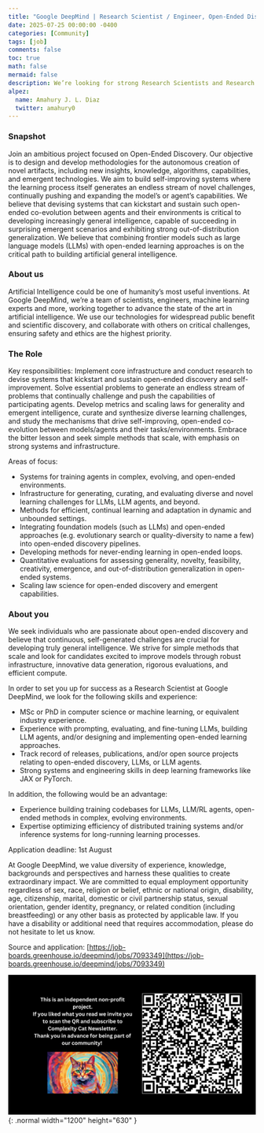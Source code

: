 ```yaml
---
title: "Google DeepMind | Research Scientist / Engineer, Open-Ended Discovery"
date: 2025-07-25 00:00:00 -0400
categories: [Community]
tags: [job]
comments: false
toc: true
math: false
mermaid: false
description: We’re looking for strong Research Scientists and Research Engineers to help us push the frontier of autonomously discovering novel artifacts such as new knowledge, capabilities, or algorithms, in an open-ended self-improving loop.
alpez:
  name: Amahury J. L. Diaz
  twitter: amahury0
---
```

### Snapshot
Join an ambitious project focused on Open-Ended Discovery. Our objective is to design and develop methodologies for the autonomous creation of novel artifacts, including new insights, knowledge, algorithms, capabilities, and emergent technologies. We aim to build self-improving systems where the learning process itself generates an endless stream of novel challenges, continually pushing and expanding the model’s or agent’s capabilities. We believe that devising systems that can kickstart and sustain such open-ended co-evolution between agents and their environments is critical to developing increasingly general intelligence, capable of succeeding in surprising emergent scenarios and exhibiting strong out-of-distribution generalization. We believe that combining frontier models such as large language models (LLMs) with open-ended learning approaches is on the critical path to building artificial general intelligence.

### About us
Artificial Intelligence could be one of humanity’s most useful inventions. At Google DeepMind, we’re a team of scientists, engineers, machine learning experts and more, working together to advance the state of the art in artificial intelligence. We use our technologies for widespread public benefit and scientific discovery, and collaborate with others on critical challenges, ensuring safety and ethics are the highest priority.

### The Role
Key responsibilities: Implement core infrastructure and conduct research to devise systems that kickstart and sustain open-ended discovery and self-improvement. Solve essential problems to generate an endless stream of problems that continually challenge and push the capabilities of participating agents. Develop metrics and scaling laws for generality and emergent intelligence, curate and synthesize diverse learning challenges, and study the mechanisms that drive self-improving, open-ended co-evolution between models/agents and their tasks/environments. Embrace the bitter lesson and seek simple methods that scale, with emphasis on strong systems and infrastructure.

Areas of focus:
- Systems for training agents in complex, evolving, and open-ended environments.
- Infrastructure for generating, curating, and evaluating diverse and novel learning challenges for LLMs, LLM agents, and beyond.
- Methods for efficient, continual learning and adaptation in dynamic and unbounded settings.
- Integrating foundation models (such as LLMs) and open-ended approaches (e.g. evolutionary search or quality-diversity to name a few) into open-ended discovery pipelines.
- Developing methods for never-ending learning in open-ended loops.
- Quantitative evaluations for assessing generality, novelty, feasibility, creativity, emergence, and out-of-distribution generalization in open-ended systems.
- Scaling law science for open-ended discovery and emergent capabilities.

### About you
We seek individuals who are passionate about open-ended discovery and believe that continuous, self-generated challenges are crucial for developing truly general intelligence. We strive for simple methods that scale and look for candidates excited to improve models through robust infrastructure, innovative data generation, rigorous evaluations, and efficient compute.

In order to set you up for success as a Research Scientist at Google DeepMind, we look for the following skills and experience:
- MSc or PhD in computer science or machine learning, or equivalent industry experience.
- Experience with prompting, evaluating, and fine-tuning LLMs, building LLM agents, and/or designing and implementing open-ended learning approaches.
- Track record of releases, publications, and/or open source projects relating to open-ended discovery, LLMs, or LLM agents.
- Strong systems and engineering skills in deep learning frameworks like JAX or PyTorch.

In addition, the following would be an advantage:
- Experience building training codebases for LLMs, LLM/RL agents, open-ended methods in complex, evolving environments.
- Expertise optimizing efficiency of distributed training systems and/or inference systems for long-running learning processes.

Application deadline: 1st August

At Google DeepMind, we value diversity of experience, knowledge, backgrounds and perspectives and harness these qualities to create extraordinary impact. We are committed to equal employment opportunity regardless of sex, race, religion or belief, ethnic or national origin, disability, age, citizenship, marital, domestic or civil partnership status, sexual orientation, gender identity, pregnancy, or related condition (including breastfeeding) or any other basis as protected by applicable law. If you have a disability or additional need that requires accommodation, please do not hesitate to let us know.

Source and application: [https://job-boards.greenhouse.io/deepmind/jobs/7093349](https://job-boards.greenhouse.io/deepmind/jobs/7093349)

![Desktop View](/assets/img/fix/complexity-cat-newsletter.png){: .normal width="1200" height="630" }
